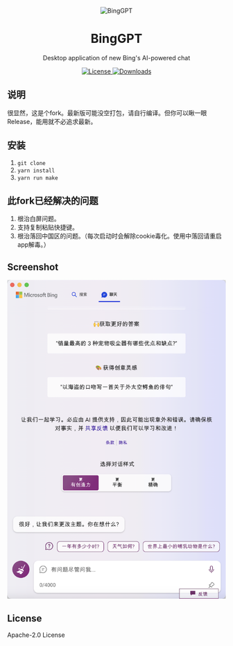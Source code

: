 <p align="center">
  <img width="180" src="./icon.png" alt="BingGPT">
  <h1 align="center">BingGPT</h1>
  <p align="center">Desktop application of new Bing's AI-powered chat</p>
</p>

<p align="center">
  <a href="https://opensource.org/licenses/Apache-2.0">
    <img alt="License" src="https://img.shields.io/badge/license-Apache_2.0-green">
  </a>
  <a href="https://github.com/dice2o/BingGPT/releases">
    <img alt="Downloads" src="https://img.shields.io/github/downloads/dice2o/BingGPT/total?color=blue">
   </a>
</p>

## 说明
很显然，这是个fork。最新版可能没空打包，请自行编译。但你可以瞅一眼Release，能用就不必追求最新。

## 安装
1. `git clone`
2. `yarn install`
3. `yarn run make`

## 此fork已经解决的问题
1. 根治白屏问题。
2. 支持复制粘贴快捷键。
3. 根治落回中国区的问题。（每次启动时会解除cookie毒化。使用中落回请重启app解毒。）


## Screenshot

<img width="601" src="./screenshot.png" alt="BingGPT Screenshot">

## License

Apache-2.0 License

